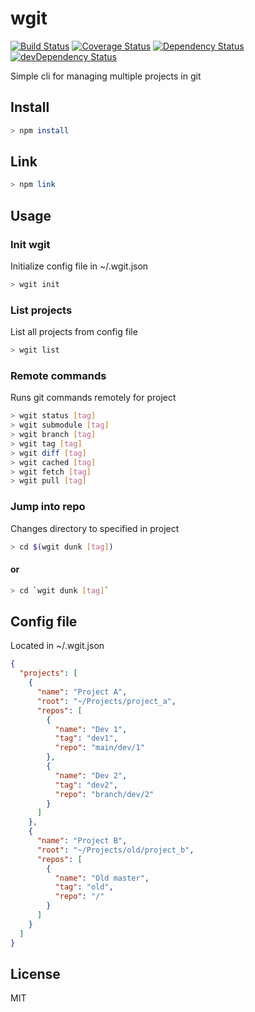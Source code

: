 # wgit

[![Build Status][travis-image]][travis-url]
[![Coverage Status][coveralls-image]][coveralls-url]
[![Dependency Status][david-image]][david-url]
[![devDependency Status][david-dev-image]][david-dev-url]

Simple cli for managing multiple projects in git

## Install

```bash
> npm install
```

## Link

```bash
> npm link
```

## Usage

### Init wgit

Initialize config file in ~/.wgit.json

```bash
> wgit init
```

### List projects

List all projects from config file

```bash
> wgit list
```

### Remote commands

Runs git commands remotely for project

```bash
> wgit status [tag]
> wgit submodule [tag]
> wgit branch [tag]
> wgit tag [tag]
> wgit diff [tag]
> wgit cached [tag]
> wgit fetch [tag]
> wgit pull [tag]
```

### Jump into repo

Changes directory to specified in project

```bash
> cd $(wgit dunk [tag])
```

#### or

```bash
> cd `wgit dunk [tag]`
```

## Config file

Located in ~/.wgit.json

```json
{
  "projects": [
    {
      "name": "Project A",
      "root": "~/Projects/project_a",
      "repos": [
        {
          "name": "Dev 1",
          "tag": "dev1",
          "repo": "main/dev/1"
        },
        {
          "name": "Dev 2",
          "tag": "dev2",
          "repo": "branch/dev/2"
        }
      ]
    },
    {
      "name": "Project B",
      "root": "~/Projects/old/project_b",
      "repos": [
        {
          "name": "Old master",
          "tag": "old",
          "repo": "/"
        }
      ]
    }
  ]
}
```

## License

MIT

[travis-image]: https://api.travis-ci.org/wgit-io/wgit.svg?branch=master
[travis-url]: https://travis-ci.org/wgit-io/wgit

[coveralls-image]: https://coveralls.io/repos/github/wgit-io/wgit/badge.svg?branch=master
[coveralls-url]: https://coveralls.io/github/wgit-io/wgit?branch=master

[david-image]: https://david-dm.org/wgit-io/wgit.svg
[david-url]: https://david-dm.org/wgit-io/wgit

[david-dev-image]: https://david-dm.org/wgit-io/wgit/dev-status.svg
[david-dev-url]: https://david-dm.org/wgit-io/wgit#info=devDependencies
